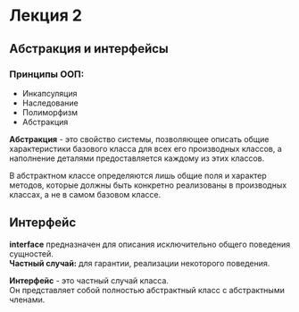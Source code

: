 # Лекция 2
## Абстракция и интерфейсы  
### Принципы ООП:
- Инкапсуляция
- Наследование
- Полиморфизм
- Абстракция  

**Абстракция** - это свойство системы, позволяющее 
описать общие характеристики базового класса для 
всех его производных классов, а наполнение деталями
предоставляется каждому из этих классов.  

В абстрактном классе определяются лишь общие поля
и характер методов, которые должны быть конкретно 
реализованы в производных классах, а не в самом 
базовом классе.  


## Интерфейс
**interface** предназначен для описания исключительно
общего поведения сущностей.  
**Частный случай:** для гарантии, реализации некоторого
поведения.

**Интерфейс** - это частный случай класса.  
Он представляет собой полностью абстрактный класс 
с абстрактными членами.

